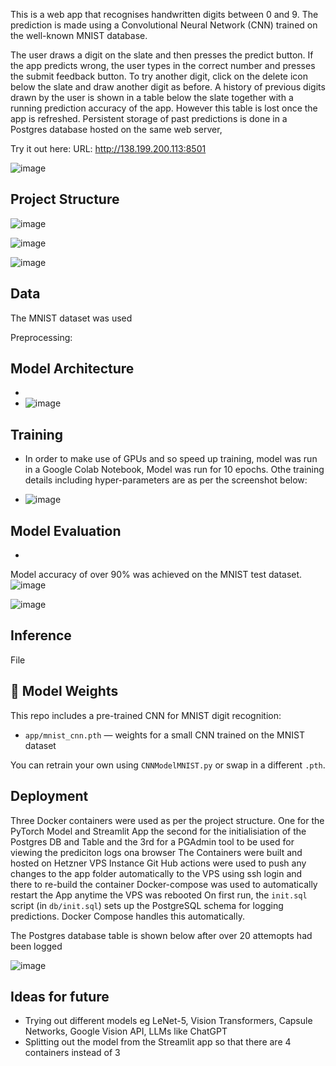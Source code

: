 
This is a web app that recognises handwritten digits between 0 and 9.  The prediction is made using a Convolutional Neural Network (CNN) trained on the well-known MNIST database.

The user draws a digit on the slate and then presses the predict button.  If the app predicts wrong, the user types in the correct number and presses the submit feedback button. To try another digit, click on the delete icon below the slate and draw another digit as before.  A history of previous digits drawn by the user is shown in a table below the slate together with a running prediction accuracy of the app. However this table is lost once the app is refreshed. Persistent storage of past predictions is done in a Postgres database hosted on the same web server,  

Try it out here: URL: http://138.199.200.113:8501

![image](https://github.com/user-attachments/assets/fafc085f-82c0-4bb0-805d-01b5934e387d)



## Project Structure
![image](https://github.com/user-attachments/assets/c1578f63-b976-426c-9739-3267c0a1a002)

![image](https://github.com/user-attachments/assets/d586ff46-ba9a-4b70-99ae-42d2b03a41c1)


![image](https://github.com/user-attachments/assets/ae7f3438-d2ff-429c-aefb-c40bbeb3168d)


## Data
The MNIST dataset was used

Preprocessing:

## Model Architecture
 - 
- ![image](https://github.com/user-attachments/assets/69745b30-4741-4dc2-8dd4-614bbcf26b06)
  

## Training
 - In order to make use of GPUs and so speed up training, model was run in a Google Colab Notebook, Model was run for 10 epochs. Othe training details including hyper-parameters are as per the screenshot below:

 - ![image](https://github.com/user-attachments/assets/4a8ccb3d-c03f-4322-9241-ca66b3819682)

   
## Model Evaluation
 - 
Model accuracy of over 90% was achieved on the MNIST test dataset.
![image](https://github.com/user-attachments/assets/b52b9aa2-f333-4744-9858-90f60bd6d844)

![image](https://github.com/user-attachments/assets/774a7021-7221-4332-a1bf-40490dc6136f)



## Inference
File

## 🧠 Model Weights

This repo includes a pre-trained CNN for MNIST digit recognition:

- `app/mnist_cnn.pth` — weights for a small CNN trained on the MNIST dataset

You can retrain your own using `CNNModelMNIST.py` or swap in a different `.pth`.

## Deployment
 Three Docker containers were used as per the project structure.  One for the PyTorch Model and Streamlit App the second for the initialisiation of the Postgres DB and Table and the 3rd for a PGAdmin tool to be used for viewing the prediciton logs ona browser
  The Containers were built and hosted on Hetzner VPS Instance
  Git Hub actions were used to push any changes to the app folder automatically to the VPS using ssh login and there to re-build the container
  Docker-compose was used to automatically restart the App anytime the VPS was rebooted
  On first run, the `init.sql` script (in `db/init.sql`) sets up the PostgreSQL schema for logging predictions. Docker Compose handles this automatically.

 The Postgres database table is shown below after over 20 attemopts had been logged

 ![image](https://github.com/user-attachments/assets/279e00a1-b5a3-4bef-9fa4-c37f7370bb12)


## Ideas for future
 - Trying out different models eg LeNet-5, Vision Transformers, Capsule Networks, Google Vision API, LLMs like ChatGPT
 - Splitting out the model from the Streamlit app so that there are 4 containers instead of 3
